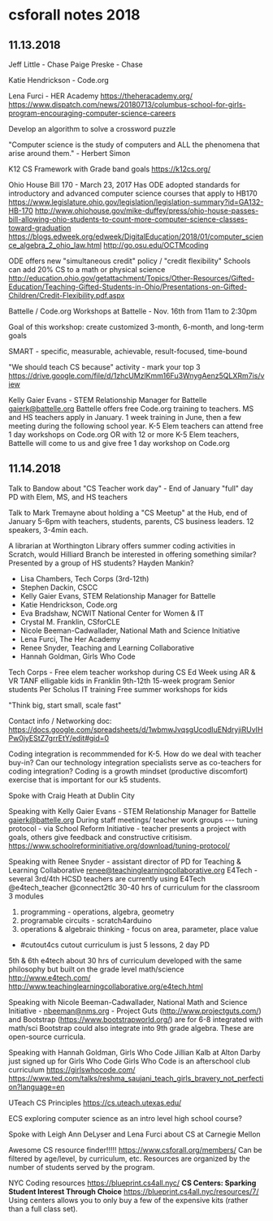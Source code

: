 # csforall notes 2018

## 11.13.2018

Jeff Little - Chase
Paige Preske - Chase

Katie Hendrickson - Code.org

Lena Furci - HER Academy
<https://theheracademy.org/>
<https://www.dispatch.com/news/20180713/columbus-school-for-girls-program-encouraging-computer-science-careers>

Develop an algorithm to solve a crossword puzzle

"Computer science is the study of computers and ALL the phenomena that arise around them." - Herbert Simon

K12 CS Framework with Grade band goals
<https://k12cs.org/>

Ohio House Bill 170 - March 23, 2017
Has ODE adopted standards for introductory and advanced computer science courses that apply to HB170
<https://www.legislature.ohio.gov/legislation/legislation-summary?id=GA132-HB-170>
<http://www.ohiohouse.gov/mike-duffey/press/ohio-house-passes-bill-allowing-ohio-students-to-count-more-computer-science-classes-toward-graduation>
<https://blogs.edweek.org/edweek/DigitalEducation/2018/01/computer_science_algebra_2_ohio_law.html>
<http://go.osu.edu/OCTMcoding>

ODE offers new "simultaneous credit" policy / "credit flexibility"
Schools can add 20% CS to a math or physical science
<http://education.ohio.gov/getattachment/Topics/Other-Resources/Gifted-Education/Teaching-Gifted-Students-in-Ohio/Presentations-on-Gifted-Children/Credit-Flexibility.pdf.aspx>

Battelle / Code.org
Workshops at Battelle - Nov. 16th from 11am to 2:30pm

Goal of this workshop:
create customized 3-month, 6-month, and long-term goals

SMART - specific, measurable, achievable, result-focused, time-bound

"We should teach CS because" activity - mark your top 3
<https://drive.google.com/file/d/1zhcUMzlKmm16Fu3WnygAenz5QLXRm7is/view>

Kelly Gaier Evans - STEM Relationship Manager for Battelle
gaierk@battelle.org
Battelle offers free Code.org training to teachers.
MS and HS teachers apply in January. 1 week training in June, then a few meeting during the following school year.
K-5 Elem teachers can attend free 1 day workshops on Code.org
OR
with 12 or more K-5 Elem teachers, Battelle will come to us and give free 1 day workshop on Code.org

## 11.14.2018

Talk to Bandow about "CS Teacher work day" - End of January "full" day PD with Elem, MS, and HS teachers

Talk to Mark Tremayne about holding a "CS Meetup" at the Hub, end of January 5-6pm with teachers, students, parents, CS business leaders. 12 speakers, 3-4min each.

A librarian at Worthington Library offers summer coding activities in Scratch, would Hilliard Branch be interested in offering something similar? Presented by a group of HS students? Hayden Mankin?

- Lisa Chambers, Tech Corps (3rd-12th)
- Stephen Dackin, CSCC
- Kelly Gaier Evans, STEM Relationship Manager for Battelle
- Katie Hendrickson, Code.org
- Eva Bradshaw, NCWIT National Center for Women & IT
- Crystal M. Franklin, CSforCLE
- Nicole Beeman-Cadwallader, National Math and Science Initiative
- Lena Furci, The Her Academy
- Renee Snyder, Teaching and Learning Collaborative
- Hannah Goldman, Girls Who Code

Tech Corps -
Free elem teacher workshop during CS Ed Week using AR & VR
TANF elligable kids in Franklin 9th-12th 15-week program
Senior students Per Scholus IT training
Free summer workshops for kids

"Think big, start small, scale fast"

Contact info / Networking doc: <https://docs.google.com/spreadsheets/d/1wbmwJvqsgUcodIuENdryjiRUvIHPw0jyEStZ7grrEtY/edit#gid=0>

Coding integration is recommmended for K-5. How do we deal with teacher buy-in? Can our technology integration specialists serve as co-teachers for coding integration? Coding is a growth mindset (productive discomfort) exercise that is important for our k5 students.

Spoke with Craig Heath at Dublin City

Speaking with Kelly Gaier Evans - STEM Relationship Manager for Battelle gaierk@battelle.org During staff meetings/ teacher work groups --- tuning protocol - via School Reform Initiative - teacher presents a project with goals, others give feedback and constructive critisism.
<https://www.schoolreforminitiative.org/download/tuning-protocol/>

Speaking with Renee Snyder - assistant director of PD for Teaching & Learning Collaborative
renee@teachinglearningcollaborative.org
E4Tech - several 3rd/4th HCSD teachers are currently using E4Tech
@e4tech_teacher @connect2tlc
30-40 hrs of curriculum for the classroom
3 modules
1. programming - operations, algebra, geometry
2. programable circuits - scratch4arduino
3. operations & algebraic thinking - focus on area, parameter, place value

- #cutout4cs cutout curriculum is just 5 lessons, 2 day PD

5th & 6th e4tech
about 30 hrs of curriculum
developed with the same philosophy but built on the grade level math/science
<http://www.e4tech.com/>
<http://www.teachinglearningcollaborative.org/e4tech.html>

Speaking with Nicole Beeman-Cadwallader, National Math and Science Initiative - nbeeman@nms.org - Project Guts (<http://www.projectguts.com/>) and Bootstrap (<https://www.bootstrapworld.org/>) are for 6-8 integrated with math/sci
Bootstrap could also integrate into 9th grade algebra.
These are open-source curricula.

Speaking with Hannah Goldman, Girls Who Code
Jillian Kalb at Alton Darby just signed up for Girls Who Code
Girls Who Code is an afterschool club curriculum <https://girlswhocode.com/>
<https://www.ted.com/talks/reshma_saujani_teach_girls_bravery_not_perfection?language=en>

UTeach CS Principles
<https://cs.uteach.utexas.edu/>

ECS exploring computer science as an intro level high school course?

Spoke with Leigh Ann DeLyser and Lena Furci about CS at Carnegie Mellon

Awesome CS resource finder!!!!! <https://www.csforall.org/members/>
Can be filtered by age/level, by curriculum, etc.
Resources are organized by the number of students served by the program.

NYC Coding resources
<https://blueprint.cs4all.nyc/>
**CS Centers: Sparking Student Interest Through Choice**
<https://blueprint.cs4all.nyc/resources/7/>
Using centers allows you to only buy a few of the expensive kits (rather than a full class set).
